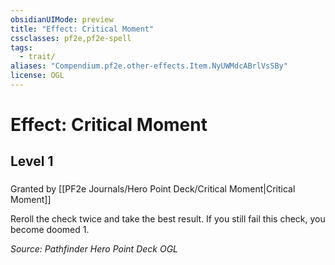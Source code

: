 ```yaml
---
obsidianUIMode: preview
title: "Effect: Critical Moment"
cssclasses: pf2e,pf2e-spell
tags:
  - trait/
aliases: "Compendium.pf2e.other-effects.Item.NyUWMdcABrlVsSBy"
license: OGL
---
```

# Effect: Critical Moment
## Level 1
### 






Granted by [[PF2e Journals/Hero Point Deck/Critical Moment|Critical Moment]]

Reroll the check twice and take the best result. If you still fail this check, you become doomed 1.

*Source: Pathfinder Hero Point Deck*
*OGL*